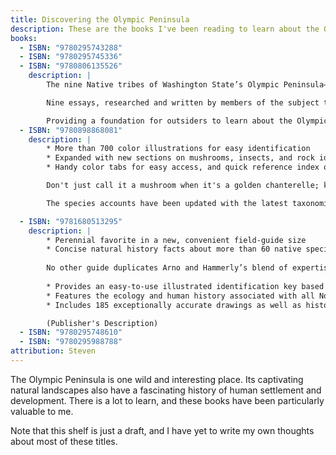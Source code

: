 ```yaml
---
title: Discovering the Olympic Peninsula
description: These are the books I've been reading to learn about the Olympic Peninsula.
books:
  - ISBN: "9780295743288"
  - ISBN: "9780295745336"
  - ISBN: "9780806135526"
    description: |
        The nine Native tribes of Washington State’s Olympic Peninsula—the Hoh, Skokomish, Squaxin Island, Lower Elwha Klallam, Jamestown S’Klallam, Port Gamble S’Klallam, Quinault, Quileute, and Makah—share complex histories of trade, religion, warfare, and kinship, as well as reverence for the teaching of elders. However, each indigenous nation’s relationship to the Olympic Peninsula is unique. Native Peoples of the Olympic Peninsula: Who We Are traces the nine tribes’ common history and each tribe’s individual story. This second edition is updated to include new developments since the volume’s initial publication—especially the removal of the Elwha River dams—thus reflecting the ever-changing environment for the Native peoples of the Olympic Peninsula.

        Nine essays, researched and written by members of the subject tribes, cover cultural history, contemporary affairs, heritage programs, and tourism information. Edited by anthropologist Jacilee Wray, who also provides the book’s introduction, this collection relates the Native peoples’ history in their own words and addresses each tribe’s current cultural and political issues, from the establishment of community centers to mass canoe journeys. The volume’s updated content expands its findings to new audiences. More than 70 photographs and other illustrations, many of which are new to this edition, give further insight into the unique legacy of these groups, moving beyond popular romanticized views of American Indians to portray their lived experiences.

        Providing a foundation for outsiders to learn about the Olympic Peninsula tribes’ unique history with one another and their land, this volume demonstrates a cross-tribal commitment to education, adaptation, and cultural preservation. Furthering these goals, this updated edition offers fresh understanding of Native peoples often seen from an outside perspective only. (Publisher's Description)
  - ISBN: "9780898868081"
    description: |
        * More than 700 color illustrations for easy identification
        * Expanded with new sections on mushrooms, insects, and rock identification
        * Handy color tabs for easy access, and quick reference index on back cover

        Don't just call it a mushroom when it's a golden chanterelle; know your screech owl from your saw-whet owl; distinguish a monarch butterfly from a painted lady -- all with the help of this comprehensive guide to the common plants and animals of the Cascade and Olympic Mountains.

        The species accounts have been updated with the latest taxonomic changes and, as before, include common name, scientific name, and description of important features, habitat, and geographic range. (Publisher's Description)

  - ISBN: "9781680513295"
    description: |
        * Perennial favorite in a new, convenient field-guide size
        * Concise natural history facts about more than 60 native species
        
        No other guide duplicates Arno and Hammerly’s blend of expertise and visual artistry. Covering Washington, Oregon, Idaho, Wyoming, Montana, and north into Canada, they identify and illustrate more than 60 species of indigenous Northwestern trees by characteristic shape, size, needles or leaves, and cones or seeds. This essential guide:
        
        * Provides an easy-to-use illustrated identification key based on the most reliable and non-technical features of each species
        * Features the ecology and human history associated with all Northwest trees
        * Includes 185 exceptionally accurate drawings as well as historical photos that bring these trees to life

        (Publisher's Description)
  - ISBN: "9780295748610"
  - ISBN: "9780295988788"
attribution: Steven
---
```

The Olympic Peninsula is one wild and interesting place. Its captivating natural landscapes also have a fascinating history of human settlement and development. There is a lot to learn, and these books have been particularly valuable to me.

Note that this shelf is just a draft, and I have yet to write my own thoughts about most of these titles.